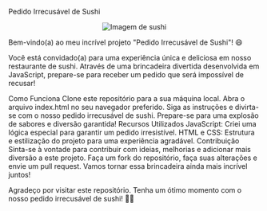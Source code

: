 Pedido Irrecusável de Sushi
<p align="center">
  <img src="https://example.com/path/to/sushi-image.png" alt="Imagem de sushi">
</p>
Bem-vindo(a) ao meu incrível projeto "Pedido Irrecusável de Sushi"! 😄

Você está convidado(a) para uma experiência única e deliciosa em nosso restaurante de sushi. Através de uma brincadeira divertida desenvolvida em JavaScript, prepare-se para receber um pedido que será impossível de recusar!

Como Funciona
Clone este repositório para a sua máquina local.
Abra o arquivo index.html no seu navegador preferido.
Siga as instruções e divirta-se com o nosso pedido irrecusável de sushi.
Prepare-se para uma explosão de sabores e diversão garantida!
Recursos Utilizados
JavaScript: Criei uma lógica especial para garantir um pedido irresistível.
HTML e CSS: Estrutura e estilização do projeto para uma experiência agradável.
Contribuição
Sinta-se à vontade para contribuir com ideias, melhorias e adicionar mais diversão a este projeto. Faça um fork do repositório, faça suas alterações e envie um pull request. Vamos tornar essa brincadeira ainda mais incrível juntos!

Agradeço por visitar este repositório. Tenha um ótimo momento com o nosso pedido irrecusável de sushi! 🍣🎉
